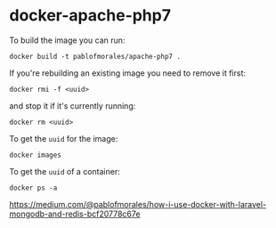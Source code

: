 # docker-apache-php7
To build the image you can run:

    docker build -t pablofmorales/apache-php7 .

If you're rebuilding an existing image you need to remove it first: 

    docker rmi -f <uuid>

and stop it if it's currently running:

    docker rm <uuid>

To get the `uuid` for the image:

    docker images

To get the `uuid` of a container:

    docker ps -a

https://medium.com/@pablofmorales/how-i-use-docker-with-laravel-mongodb-and-redis-bcf20778c67e
